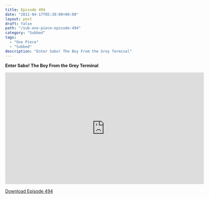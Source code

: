 ```yaml
---
title: Episode 494
date: "2011-04-17T05:30:00+00:00"
layout: post
draft: false
path: "/sub-one-piece-episode-494"
category: "Subbed"
tags:
  - "One Piece"
  - "Subbed"
description: "Enter Sabo! The Boy From the Grey Terminal"
---
```


**Enter Sabo! The Boy From the Grey Terminal**

<iframe width="640" height="360" src="https://www.rapidvideo.com/e/G6FRPEZXIK" frameborder="0" marginwidth=0 marginheight=0 scrolling=no allowfullscreen></iframe>

<a href="http://ouo.io/qs/eCodkFEQ?s=https://rapidvid.to/d/https://www.rapidvideo.com/e/G6FRPEZXIK">Download Episode 494</a>
